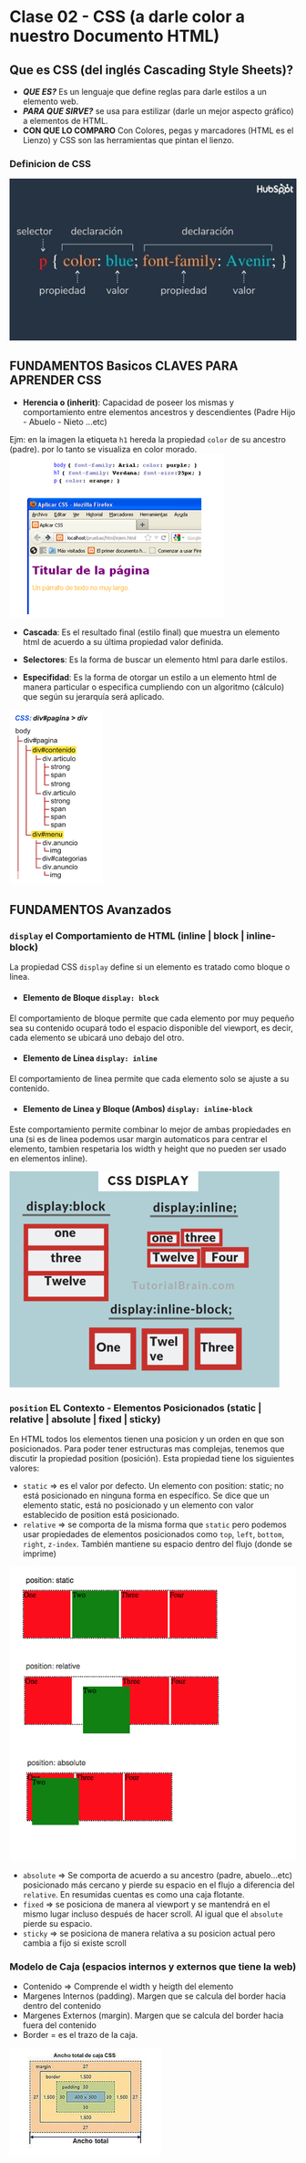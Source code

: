 # Clase 02 - CSS (a darle color a nuestro Documento HTML)

## Que es CSS (del inglés Cascading Style Sheets)?
- ***QUE ES?*** Es un lenguaje que define reglas para darle estilos a un elemento web.
- ***PARA QUE SIRVE?*** se usa para estilizar (darle un mejor aspecto gráfico) a elementos de HTML.
- **CON QUE LO COMPARO** Con Colores, pegas y marcadores (HTML es el Lienzo) y CSS son las herramientas que pintan el lienzo.

### Definicion de CSS
![Definicion de CSS](img/clase-02/definicion.jpeg)

## FUNDAMENTOS Basicos CLAVES PARA APRENDER CSS

- **Herencia o (inherit)**: Capacidad de poseer los mismas  y comportamiento entre elementos ancestros y descendientes (Padre Hijo - Abuelo - Nieto ...etc)

Ejm: en la imagen la etiqueta `h1` hereda la propiedad ``color`` de su ancestro (padre). por lo tanto se visualiza en color morado. 
![Herencia](img/clase-02/herencia.png)

- **Cascada**: Es el resultado final (estilo final) que muestra un elemento html de acuerdo a su última propiedad valor definida.

- **Selectores**: Es la forma de buscar un elemento html para darle estilos.

- **Especifidad**: Es la forma de otorgar un estilo a un elemento html de manera particular o especifica cumpliendo con un algoritmo (cálculo) que según su jerarquía será aplicado.

![Especifidad](img/clase-02/especifidad.png)

## FUNDAMENTOS Avanzados
###  `display` el Comportamiento de HTML (inline | block | inline-block)
La propiedad CSS `display` define si un elemento es tratado como bloque o linea.

- #### Elemento de Bloque `display: block`
El comportamiento de bloque permite que cada elemento por muy pequeño sea su contenido ocupará todo el espacio disponible del viewport, es decir, cada elemento se ubicará uno debajo del otro.

- #### Elemento de Línea `display: inline`
El comportamiento de linea permite que cada elemento solo se ajuste a su contenido.

- #### Elemento de Linea y Bloque (Ambos) `display: inline-block`
Este comportamiento permite combinar lo mejor de ambas propiedades en una (si es de linea podemos usar margin automaticos para centrar el elemento, tambien respetaria los width y height que no pueden ser usado en elementos inline).

![display](img/clase-03/display.png)

### `position` EL Contexto - Elementos Posicionados  (static | relative | absolute | fixed | sticky)
En HTML todos los elementos tienen una posicion y un orden en que son posicionados. Para poder tener estructuras mas complejas, tenemos que discutir la propiedad position (posición). Esta propiedad tiene los siguientes valores:

- `static` => es el valor por defecto. Un elemento con position: static; no está posicionado en ninguna forma en específico. Se dice que un elemento static, está no posicionado y un elemento con valor establecido de position está posicionado.
- `relative` => se comporta de la misma forma que `static` pero podemos usar propiedades de elementos posicionados como `top`, `left`, `bottom`, `right`, `z-index`. También mantiene su espacio dentro del flujo (donde se imprime)

![posicion](img/clase-03/position.png)

- `absolute` => Se comporta de acuerdo a su ancestro (padre, abuelo...etc) posicionado más cercano y pierde su espacio en el flujo a diferencia del `relative`. En resumidas cuentas es como una caja flotante.
- `fixed` =>  se posiciona de manera al viewport y se mantendrá en el mismo lugar incluso después de hacer scroll. Al igual que el `absolute` pierde su espacio.
- `sticky` =>  se posiciona de manera relativa a su posicion actual pero cambia a fijo si existe scroll



### Modelo de Caja (espacios internos y externos que tiene la web)
- Contenido => Comprende el width y heigth del elemento 
- Margenes Internos (padding). Margen que se calcula del border hacia dentro del contenido
- Margenes Externos (margin). Margen que se calcula del border hacia fuera del contenido
- Border = es el trazo de la caja.

![posicion](img/clase-03/box-model.jpg)